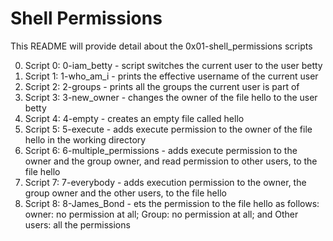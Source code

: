 # Shell Permissions

This README will provide detail about the 0x01-shell_permissions scripts

0. Script 0: 0-iam_betty - script switches the current user to the user betty
1. Script 1: 1-who_am_i - prints the effective username of the current user
2. Script 2: 2-groups - prints all the groups the current user is part of
3. Script 3: 3-new_owner - changes the owner of the file hello to the user betty
4. Script 4: 4-empty - creates an empty file called hello
5. Script 5: 5-execute - adds execute permission to the owner of the file hello in the working directory
6. Script 6: 6-multiple_permissions - adds execute permission to the owner and the group owner, and read permission to other users, to the file hello
7. Script 7: 7-everybody - adds execution permission to the owner, the group owner and the other users, to the file hello
8. Script 8: 8-James_Bond - ets the permission to the file hello as follows: owner: no permission at all; Group: no permission at all; and Other users: all the permissions
